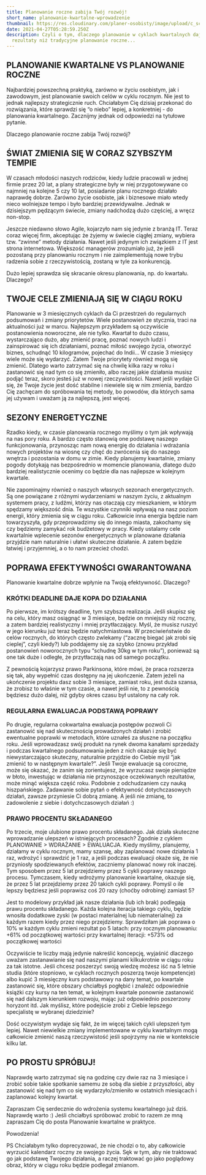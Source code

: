 ```yaml
---
title: Planowanie roczne zabija Twój rozwój!
short_name: planowanie-kwartalne-wprowadzenie
thumbnail: https://res.cloudinary.com/planer-osobisty/image/upload/c_scale,f_auto,q_auto,w_1400/v1619501438/Grafika_do_tekst%C3%B3w_na_bloga_20_lb9lxf.png
date: 2021-04-27T05:28:59.250Z
description: Czyli o tym, dlaczego planowanie w cyklach kwartalnych daje lepsze
  rezultaty niż tradycyjne planowanie roczne...
---
```

## PLANOWANIE KWARTALNE VS PLANOWANIE ROCZNE

Najbardziej powszechną praktyką, zarówno w życiu osobistym, jak i zawodowym, jest planowanie swoich celów w cyklu rocznym. Nie jest to jednak najlepszy strategicznie ruch. Chciałabym Cię dzisiaj przekonać do rozwiązania, które sprawdzi się “o niebo” lepiej, a konkretniej - do planowania kwartalnego. Zacznijmy jednak od odpowiedzi na tytułowe pytanie. 

Dlaczego planowanie roczne zabija Twój rozwój?

## ŚWIAT ZMIENIA SIĘ W CORAZ SZYBSZYM TEMPIE

W czasach młodości naszych rodziców, kiedy ludzie pracowali w jednej firmie przez 20 lat, a plany strategiczne były w niej przygotowywane co najmniej na kolejne 5 czy 10 lat, posiadanie planu rocznego działało naprawdę dobrze. Zarówno życie osobiste, jak i biznesowe miało wtedy nieco wolniejsze tempo i było bardziej przewidywalne. Jednak w dzisiejszym pędzącym świecie, zmiany nadchodzą dużo częściej, a wręcz non-stop. 

Jeszcze niedawno słowo Agile, kojarzyło nam się jedynie z branżą IT. Teraz coraz więcej firm, akceptując że żyjemy w świecie ciągłej zmiany, wybiera tzw. “zwinne” metody działania. Nawet jeśli jedynym ich związkiem z IT jest strona internetowa. Większość managerów zrozumiało już, że jeśli pozostaną przy planowaniu rocznym i nie zaimplementują nowe trybu radzenia sobie z rzeczywistością, zostaną w tyle za konkurencją. 

Dużo lepiej sprawdza się skracanie okresu planowania, np. do kwartału. Dlaczego? 

## TWOJE CELE ZMIENIAJĄ SIĘ W CIĄGU ROKU

Planowanie w 3 miesięcznych cyklach da Ci przestrzeń do regularnych podsumowań i zmiany priorytetów. Wiele postanowień ze stycznia, traci na aktualności już w marcu. Najlepszym przykładem są oczywiście postanowienia noworoczne, ale nie tylko. Kwartał to dużo czasu, wystarczająco dużo, aby zmienić pracę, poznać nowych ludzi i zainspirować się ich działaniami, poznać miłość swojego życia, otworzyć biznes, schudnąć 10 kilogramów, pojechać do Indii… W czasie 3 miesięcy wiele może się wydarzyć. Zatem Twoje priorytety również mogą się zmienić. Dlatego warto zatrzymać się na chwilę kilka razy w roku i zastanowić się nad tym co się zmieniło, albo raczej jakie działania musisz podjąć teraz, skoro jesteś już w nowej rzeczywistości.  Nawet jeśli wydaje Ci się, że Twoje życie jest dość stabilne i niewiele się w nim zmienia, bardzo Cię zachęcam do spróbowania tej metody, bo powodów, dla których sama jej używam i uważam ją za najlepszą, jest więcej.  

## SEZONY ENERGETYCZNE

Rzadko kiedy, w czasie planowania rocznego myślimy o tym jak wpływają na nas pory roku. A bardzo często stanowią one podstawę naszego funkcjonowania, przynosząc nam nową energię do działania i wdrażania nowych projektów na wiosnę czy chęć do zwrócenia się do naszego wnętrza i pozostania w domu w zimie. Kiedy planujemy kwartalnie, zmiany pogody dotykają nas bezpośrednio w momencie planowania, dlatego dużo bardziej realistycznie ocenimy co będzie dla nas najlepsze w kolejnym kwartale. 

Nie zapominajmy również o naszych własnych sezonach energetycznych. Są one powiązane z różnymi wydarzeniami w naszym życiu, z aktualnym systemem pracy, z ludźmi, którzy nas otaczają czy mieszkaniem, w którym spędzamy większość dnia. Te wszystkie czynniki wpływają na nasz poziom energii, który zmienia się w ciągu roku. Całkowicie inna  energia będzie nam towarzyszyła, gdy przeprowadzimy się do innego miasta, zakochamy się czy będziemy zamykać rok budżetowy w pracy. Kiedy ustalamy cele kwartalnie wplecenie sezonów energetycznych w planowane działania przyjdzie nam naturalnie i ułatwi skuteczne działanie. A zatem będzie łatwiej i przyjemniej, a o to nam przecież chodzi.

## POPRAWA EFEKTYWNOŚCI GWARANTOWANA

Planowanie kwartalne dobrze wpłynie na Twoją efektywność. Dlaczego?

### KRÓTKI DEADLINE DAJE KOPA DO DZIAŁANIA 

Po pierwsze, im krótszy deadline, tym szybsza realizacja. Jeśli skupisz się na celu, który masz osiągnąć w 3 miesiące, będzie on mniejszy niż roczny, a zatem bardziej realistyczny i mniej przytłaczający. Myśl, że musisz ruszyć w jego kierunku już teraz będzie natychmiastowa. W przeciwieństwie do celów rocznych, do których często zwlekamy (“zacznę biegać jak zrobi się cieplej”, czyli kiedy?) lub poddajemy się za szybko (znowu przykład postanowień noworocznych typu “schudnę 30kg w tym roku”), ponieważ są one tak duże i odległe, że przytłaczają nas od samego początku. 

Z pewnością kojarzysz prawo Parkinsona, które mówi, że praca rozszerza się tak, aby wypełnić czas dostępny na jej ukończenie. Zatem jeżeli na ukończenie projektu dasz sobie 3 miesiące, zamiast roku, jest duża szansa, że zrobisz to właśnie w tym czasie, a nawet jeśli nie, to z pewnością będziesz dużo dalej, niż gdyby okres czasu był ustalony na cały rok.

### REGULARNA EWALUACJA PODSTAWĄ POPRAWY

Po drugie, regularna cokwartalna ewaluacja postępów pozwoli Ci zastanowić się nad skutecznością prowadzonych działań i zrobić ewentualne poprawki w metodach, które uznałeś za słuszne na początku roku. Jeśli wprowadzasz swój produkt na rynek dwoma kanałami sprzedaży i podczas kwartalnego podsumowania jeden z nich okazuje się być niewystarczająco skuteczny, naturalnie przyjdzie do Ciebie myśl “jak zmienić to w następnym kwartale?”. Jeśli Twoje ewaluacje są coroczne, może się okazać, że zanim się zorientujesz, że wyrzucasz swoje pieniądze w błoto, inwestując w działania nie przynoszące oczekiwanych rezultatów, może minąć większa część roku. Podobnie z odchudzaniem czy nauką hiszpańskiego. Zadawanie sobie pytań o efektywność dotychczasowych działań, zawsze przyniesie Ci dobrą zmianę. A jeśli nie zmianę, to zadowolenie z siebie i dotychczasowych działań :)

### PRAWO PROCENTU SKŁADANEGO

Po trzecie, moje ulubione prawo procentu składanego. Jak działa skuteczne wprowadzanie ulepszeń w istniejących procesach? Zgodnie z cyklem PLANOWANIE > WDRAŻANIE > EWALUACJA. Kiedy myślimy, planujemy, działamy w cyklu rocznym, mamy szansę, aby zaplanować nowe działania 1 raz, wdrożyć i sprawdzić je 1 raz, a jeśli podczas ewaluacji okaże się, że nie przyniosły spodziewanych efektów, zaczniemy planować nowy rok inaczej. Tym sposobem przez 5 lat przejdziemy przez 5 cykli poprawy naszego procesu. Tymczasem, kiedy wdrożymy planowanie kwartalne, okazuje się, że przez 5 lat przejdziemy przez 20 takich cykli poprawy. Pomyśl o ile lepszy będziesz jeśli poprawisz coś 20 razy (choćby odrobinę) zamiast 5? 

Jest to modelowy przykład jak nasze działania (lub ich brak) podlegają prawu procentu składanego. Każda kolejna iteracja takiego cyklu, będzie wnosiła dodatkowe zyski (w postaci materialnej lub niematerialnej) za każdym razem kiedy przez niego przejdziemy. Sprawdziłam jak poprawa o 10% w każdym cyklu zmieni rezultat po 5 latach:
przy rocznym planowaniu: +61% od początkowej wartości 
przy kwartalnej iteracji: +573% od początkowej wartości 

Oczywiście te liczby mają jedynie nakreślić koncepcję, wyjaśnić dlaczego uważam zastanawianie się nad naszymi planami kilkukrotnie w ciągu roku za tak istotne. Jeśli chcesz poszerzyć swoją wiedzę możesz iść na 5 letnie studia (które stopniowo, w cyklach rocznych poszerzą twoje kompetencje) albo kupić 3 miesięczny kurs podstawowy na dany temat, po kwartale zastanowić się, które obszary chciałbyś pogłębić i znaleźć odpowiednie książki czy kursy na ten temat, w kolejnym kwartale ponownie zastanowić się nad dalszym kierunkiem rozwoju, mając już odpowiednio poszerzony horyzont itd. Jak myślisz, które podejście zrobi z Ciebie lepszego specjalistę w wybranej dziedzinie? 

Dość oczywistym wydaje się fakt, że im więcej takich cykli ulepszeń tym lepiej. Nawet niewielkie zmiany implementowane w cyklu kwartalnym mogą całkowicie zmienić naszą rzeczywistość jeśli spojrzymy na nie w kontekście kilku lat. 

## PO PROSTU SPRÓBUJ!

Naprawdę warto zatrzymać się na godzinę czy dwie raz na 3 miesiące i zrobić sobie takie spotkanie samemu ze sobą dla siebie z przyszłości, aby zastanowić się nad tym co się wydarzyło/zmieniło w ostatnich miesiącach i zaplanować kolejny kwartał. 

Zapraszam Cię serdecznie do wdrożenia systemu kwartalnego już dziś. Naprawdę warto :)
Jeśli chciałbyś spróbować zrobić to razem ze mną zapraszam Cię do posta Planowanie kwartalne w praktyce.

Powodzenia!

PS Chciałabym tylko doprecyzować, że nie chodzi o to, aby całkowicie wyrzucić kalendarz roczny ze swojego życia. Sęk w tym, aby nie traktować go jak podstawę Twojego działania, a raczej traktować go jako poglądowy obraz, który w ciągu roku będzie podlegał zmianom.
